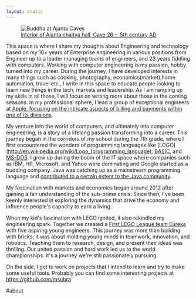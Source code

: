 ```yaml
---
layout: static
---
```


<figure>
    <img src="../images/about-me-buddha.jpg" alt="Buddha at Ajanta Caves ">
    <figcaption><a href="https://whc.unesco.org/en/list/242/" target="_blank">Interior of Ajanta chaitya hall, Cave 26 -  5th century AD</a></figcaption>
</figure>

This space is where I share my thoughts about Engineering and technology based on my 16+ years of Enterprise engineering in various positions from Engineer up to a leader managing teams of engineers, and 23 years fiddling with computers. Working with computer engineering is my passion, hobby turned into my career. During the journey, I have developed interests in many things such as cooking, photography, economics(market),home automation, travel etc., I write in this space to educate people looking to learn new things in the tech, markets and leadership. As I am ramping up my skills in all those, I will focus on writing more about those in the coming seasons. In my professional sphere, I lead a group of exceptional engineers at [Apple, focusing on the intricate aspects of billing and payments within one of its divisions](https://www.linkedin.com/in/maheshsubramaniya/). 

My venture into the world of computers, and ultimately into computer engineering, is a story of a lifelong passion transforming into a career. This journey began in the corridors of my school during the 7th grade, where I first encountered the wonders of programming languages like [LOGO](http://en.wikipedia.org/wiki/Logo_(programming_language), [BASIC](http://en.wikipedia.org/wiki/BASIC "BASIC"), and [MS-DOS](http://en.wikipedia.org/wiki/MS-DOS). I grew up during the boom of the IT space where companies such as IBM, HP, Microsoft, and Yahoo were dominating and Google started as a budding company. Java was catching up as a mainstream programming language and [contributed to a certain extent to the Java community](https://www.experts-exchange.com/members/maheshexp.html).

My fascination with markets and economics began around 2012 after gaining a fair understanding of the sub-prime crisis. Since then, I've been keenly interested in exploring the dynamics that drive the economy and influence people's capacity to earn a living.

When my kid's fascination with LEGO ignited, it also rekindled my engineering spark. Together we created a [First LEGO League team Eureka](http://teameureka.org) with five aspiring young engineers. This journey was more than building with bricks; it was about molding young minds in teamwork, innovation, and robotics. Teaching them to research, design, and present their ideas was thrilling. Our united passion and hard work led us to the world championships. It's a journey we're still passionately pursuing.

On the side, I get to work on projects that I intend to learn and try to make some useful tools. Probably you can find some interesting projects at <a href="https://github.com/msubra">https://github.com/msubra</a>

#about 